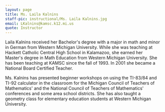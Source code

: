 ```yaml
---
layout: page
title: Ms. Laila Kalnins
staff-pic: instructional/Ms. Laila Kalnins.jpg
email: LKalnins@kamsc.k12.mi.us
quote: Instructor
---
```

Laila Kalnins received her Bachelor's degree with a major in math and minor in German from Western Michigan University. While she was teaching at Hackett Catholic Central High School in Kalamazoo, she earned her Master's degree in Math Education from Western Michigan University. She has been teaching at KAMSC since the fall of 1993.  In 2001 she became a National Board Certified Teacher.

Ms. Kalnins has presented beginner workshops on using the TI-83/84 and TI-92 calculator in the classroom for the Michigan Council of Teachers of Mathematics' and the National Council of Teachers of Mathematics' conferences and some area school districts. She has also taught a geometry class for elementary education students at Western Michigan University.